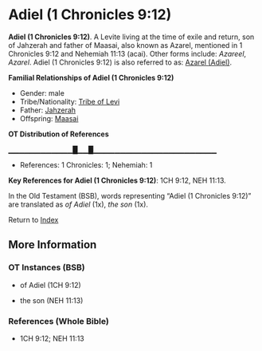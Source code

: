 # Adiel (1 Chronicles 9:12)
**Adiel (1 Chronicles 9:12)**. 
A Levite living at the time of exile and return, son of Jahzerah and father of Maasai, also known as Azarel, mentioned in 1 Chronicles 9:12 and Nehemiah 11:13 (acai). 
Other forms include: 
*Azareel*, *Azarel*. 
Adiel (1 Chronicles 9:12) is also referred to as: 
[Azarel (Adiel)](Azarel.md). 




**Familial Relationships of Adiel (1 Chronicles 9:12)**


* Gender: male
* Tribe/Nationality: [Tribe of Levi](../../../groups/md/acai/Levi.md)
* Father: [Jahzerah](Jahzerah.md)
* Offspring: [Maasai](Maasai.md)


**OT Distribution of References**

▁▁▁▁▁▁▁▁▁▁▁▁█▁▁█▁▁▁▁▁▁▁▁▁▁▁▁▁▁▁▁▁▁▁▁▁▁▁
* References: 1 Chronicles: 1; Nehemiah: 1



**Key References for Adiel (1 Chronicles 9:12)**: 
1CH 9:12, NEH 11:13. 


In the Old Testament (BSB), words representing “Adiel (1 Chronicles 9:12)” are translated as 
*of Adiel* (1x), *the son* (1x). 




Return to [Index](00-Index.md)

## More Information

### OT Instances (BSB)

* of Adiel (1CH 9:12)

* the son (NEH 11:13)



### References (Whole Bible)

* 1CH 9:12; NEH 11:13



